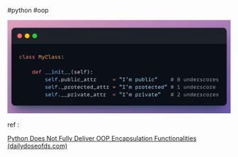 #python #oop


![](../figures/Classen.png)

ref : 

[Python Does Not Fully Deliver OOP Encapsulation Functionalities (dailydoseofds.com)](https://www.blog.dailydoseofds.com/p/python-does-not-fully-deliver-oop?utm_source=post-email-title&publication_id=1119889&post_id=140976982&utm_campaign=email-post-title&isFreemail=true&r=oznel&utm_medium=email)